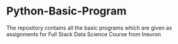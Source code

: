 # Python-Basic-Program
The repository contains all the basic programs which are given as assignments for Full Stack Data Science Course from Ineuron
